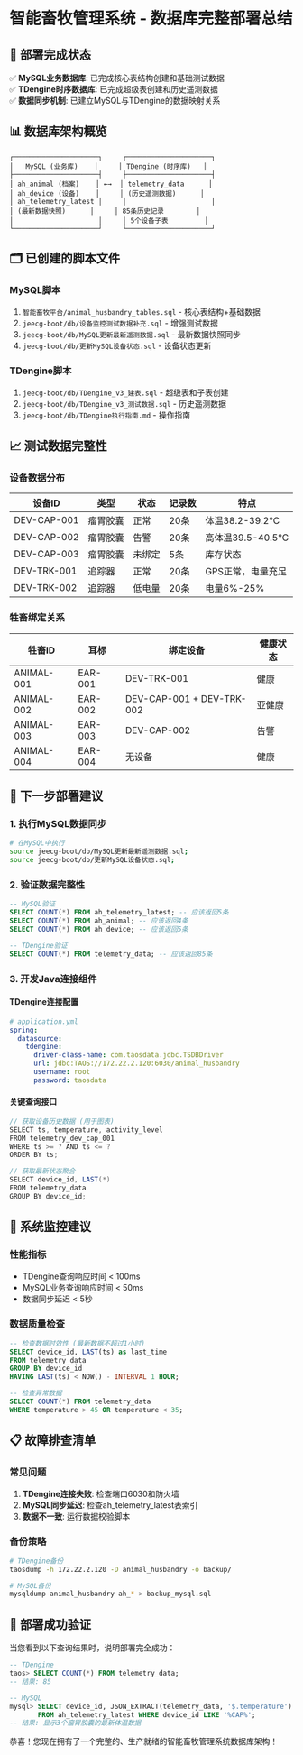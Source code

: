 # 智能畜牧管理系统 - 数据库完整部署总结

## 🎯 部署完成状态

✅ **MySQL业务数据库**: 已完成核心表结构创建和基础测试数据  
✅ **TDengine时序数据库**: 已完成超级表创建和历史遥测数据  
✅ **数据同步机制**: 已建立MySQL与TDengine的数据映射关系

## 📊 数据库架构概览

```
┌─────────────────────┐     ┌─────────────────────┐
│   MySQL (业务库)    │     │ TDengine (时序库)   │
├─────────────────────┤     ├─────────────────────┤
│ ah_animal (档案)    │ ←→  │ telemetry_data      │
│ ah_device (设备)    │     │ (历史遥测数据)      │
│ ah_telemetry_latest │     │                     │
│ (最新数据快照)      │     │ 85条历史记录        │
│                     │     │ 5个设备子表         │
└─────────────────────┘     └─────────────────────┘
```

## 🗂️ 已创建的脚本文件

### MySQL脚本
1. `智能畜牧平台/animal_husbandry_tables.sql` - 核心表结构+基础数据
2. `jeecg-boot/db/设备监控测试数据补充.sql` - 增强测试数据
3. `jeecg-boot/db/MySQL更新最新遥测数据.sql` - 最新数据快照同步
4. `jeecg-boot/db/更新MySQL设备状态.sql` - 设备状态更新

### TDengine脚本
1. `jeecg-boot/db/TDengine_v3_建表.sql` - 超级表和子表创建
2. `jeecg-boot/db/TDengine_v3_测试数据.sql` - 历史遥测数据
3. `jeecg-boot/db/TDengine执行指南.md` - 操作指南

## 📈 测试数据完整性

### 设备数据分布
| 设备ID | 类型 | 状态 | 记录数 | 特点 |
|--------|------|------|--------|------|
| DEV-CAP-001 | 瘤胃胶囊 | 正常 | 20条 | 体温38.2-39.2℃ |
| DEV-CAP-002 | 瘤胃胶囊 | 告警 | 20条 | 高体温39.5-40.5℃ |
| DEV-CAP-003 | 瘤胃胶囊 | 未绑定 | 5条 | 库存状态 |
| DEV-TRK-001 | 追踪器 | 正常 | 20条 | GPS正常，电量充足 |
| DEV-TRK-002 | 追踪器 | 低电量 | 20条 | 电量6%-25% |

### 牲畜绑定关系
| 牲畜ID | 耳标 | 绑定设备 | 健康状态 |
|--------|------|----------|----------|
| ANIMAL-001 | EAR-001 | DEV-TRK-001 | 健康 |
| ANIMAL-002 | EAR-002 | DEV-CAP-001 + DEV-TRK-002 | 亚健康 |
| ANIMAL-003 | EAR-003 | DEV-CAP-002 | 告警 |
| ANIMAL-004 | EAR-004 | 无设备 | 健康 |

## 🚀 下一步部署建议

### 1. 执行MySQL数据同步
```bash
# 在MySQL中执行
source jeecg-boot/db/MySQL更新最新遥测数据.sql;
source jeecg-boot/db/更新MySQL设备状态.sql;
```

### 2. 验证数据完整性
```sql
-- MySQL验证
SELECT COUNT(*) FROM ah_telemetry_latest; -- 应该返回5条
SELECT COUNT(*) FROM ah_animal; -- 应该返回4条
SELECT COUNT(*) FROM ah_device; -- 应该返回5条

-- TDengine验证
SELECT COUNT(*) FROM telemetry_data; -- 应该返回85条
```

### 3. 开发Java连接组件

#### TDengine连接配置
```yaml
# application.yml
spring:
  datasource:
    tdengine:
      driver-class-name: com.taosdata.jdbc.TSDBDriver
      url: jdbc:TAOS://172.22.2.120:6030/animal_husbandry
      username: root
      password: taosdata
```

#### 关键查询接口
```java
// 获取设备历史数据 (用于图表)
SELECT ts, temperature, activity_level 
FROM telemetry_dev_cap_001 
WHERE ts >= ? AND ts <= ? 
ORDER BY ts;

// 获取最新状态聚合
SELECT device_id, LAST(*) 
FROM telemetry_data 
GROUP BY device_id;
```

## 🔧 系统监控建议

### 性能指标
- TDengine查询响应时间 < 100ms
- MySQL业务查询响应时间 < 50ms
- 数据同步延迟 < 5秒

### 数据质量检查
```sql
-- 检查数据时效性 (最新数据不超过1小时)
SELECT device_id, LAST(ts) as last_time
FROM telemetry_data 
GROUP BY device_id 
HAVING LAST(ts) < NOW() - INTERVAL 1 HOUR;

-- 检查异常数据
SELECT COUNT(*) FROM telemetry_data 
WHERE temperature > 45 OR temperature < 35;
```

## 📋 故障排查清单

### 常见问题
1. **TDengine连接失败**: 检查端口6030和防火墙
2. **MySQL同步延迟**: 检查ah_telemetry_latest表索引
3. **数据不一致**: 运行数据校验脚本

### 备份策略
```bash
# TDengine备份
taosdump -h 172.22.2.120 -D animal_husbandry -o backup/

# MySQL备份
mysqldump animal_husbandry ah_* > backup_mysql.sql
```

## 🎉 部署成功验证

当您看到以下查询结果时，说明部署完全成功：

```sql
-- TDengine
taos> SELECT COUNT(*) FROM telemetry_data;
-- 结果: 85

-- MySQL  
mysql> SELECT device_id, JSON_EXTRACT(telemetry_data, '$.temperature') 
       FROM ah_telemetry_latest WHERE device_id LIKE '%CAP%';
-- 结果: 显示3个瘤胃胶囊的最新体温数据
```

恭喜！您现在拥有了一个完整的、生产就绪的智能畜牧管理系统数据库架构！ 